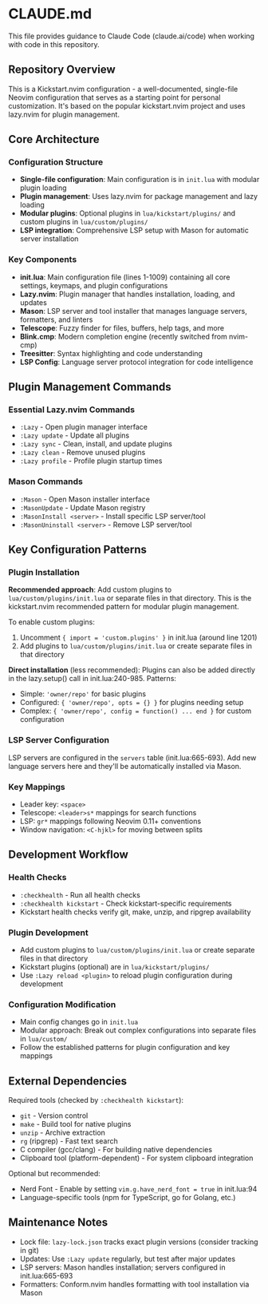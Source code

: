 # CLAUDE.md

This file provides guidance to Claude Code (claude.ai/code) when working with code in this repository.

## Repository Overview

This is a Kickstart.nvim configuration - a well-documented, single-file Neovim configuration that serves as a starting point for personal customization. It's based on the popular kickstart.nvim project and uses lazy.nvim for plugin management.

## Core Architecture

### Configuration Structure
- **Single-file configuration**: Main configuration is in `init.lua` with modular plugin loading
- **Plugin management**: Uses lazy.nvim for package management and lazy loading
- **Modular plugins**: Optional plugins in `lua/kickstart/plugins/` and custom plugins in `lua/custom/plugins/`
- **LSP integration**: Comprehensive LSP setup with Mason for automatic server installation

### Key Components
- **init.lua**: Main configuration file (lines 1-1009) containing all core settings, keymaps, and plugin configurations
- **Lazy.nvim**: Plugin manager that handles installation, loading, and updates
- **Mason**: LSP server and tool installer that manages language servers, formatters, and linters
- **Telescope**: Fuzzy finder for files, buffers, help tags, and more
- **Blink.cmp**: Modern completion engine (recently switched from nvim-cmp)
- **Treesitter**: Syntax highlighting and code understanding
- **LSP Config**: Language server protocol integration for code intelligence

## Plugin Management Commands

### Essential Lazy.nvim Commands
- `:Lazy` - Open plugin manager interface
- `:Lazy update` - Update all plugins
- `:Lazy sync` - Clean, install, and update plugins
- `:Lazy clean` - Remove unused plugins
- `:Lazy profile` - Profile plugin startup times

### Mason Commands
- `:Mason` - Open Mason installer interface
- `:MasonUpdate` - Update Mason registry
- `:MasonInstall <server>` - Install specific LSP server/tool
- `:MasonUninstall <server>` - Remove LSP server/tool

## Key Configuration Patterns

### Plugin Installation
**Recommended approach**: Add custom plugins to `lua/custom/plugins/init.lua` or separate files in that directory. This is the kickstart.nvim recommended pattern for modular plugin management.

To enable custom plugins:
1. Uncomment `{ import = 'custom.plugins' }` in init.lua (around line 1201)
2. Add plugins to `lua/custom/plugins/init.lua` or create separate files in that directory

**Direct installation** (less recommended): Plugins can also be added directly in the lazy.setup() call in init.lua:240-985. Patterns:
- Simple: `'owner/repo'` for basic plugins
- Configured: `{ 'owner/repo', opts = {} }` for plugins needing setup
- Complex: `{ 'owner/repo', config = function() ... end }` for custom configuration

### LSP Server Configuration
LSP servers are configured in the `servers` table (init.lua:665-693). Add new language servers here and they'll be automatically installed via Mason.

### Key Mappings
- Leader key: `<space>`
- Telescope: `<leader>s*` mappings for search functions
- LSP: `gr*` mappings following Neovim 0.11+ conventions
- Window navigation: `<C-hjkl>` for moving between splits

## Development Workflow

### Health Checks
- `:checkhealth` - Run all health checks
- `:checkhealth kickstart` - Check kickstart-specific requirements
- Kickstart health checks verify git, make, unzip, and ripgrep availability

### Plugin Development
- Add custom plugins to `lua/custom/plugins/init.lua` or create separate files in that directory
- Kickstart plugins (optional) are in `lua/kickstart/plugins/`
- Use `:Lazy reload <plugin>` to reload plugin configuration during development

### Configuration Modification
- Main config changes go in `init.lua`
- Modular approach: Break out complex configurations into separate files in `lua/custom/`
- Follow the established patterns for plugin configuration and key mappings

## External Dependencies

Required tools (checked by `:checkhealth kickstart`):
- `git` - Version control
- `make` - Build tool for native plugins
- `unzip` - Archive extraction
- `rg` (ripgrep) - Fast text search
- C compiler (gcc/clang) - For building native dependencies
- Clipboard tool (platform-dependent) - For system clipboard integration

Optional but recommended:
- Nerd Font - Enable by setting `vim.g.have_nerd_font = true` in init.lua:94
- Language-specific tools (npm for TypeScript, go for Golang, etc.)

## Maintenance Notes

- Lock file: `lazy-lock.json` tracks exact plugin versions (consider tracking in git)
- Updates: Use `:Lazy update` regularly, but test after major updates
- LSP servers: Mason handles installation; servers configured in init.lua:665-693
- Formatters: Conform.nvim handles formatting with tool installation via Mason